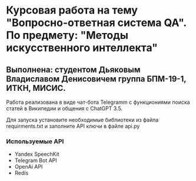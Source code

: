 # Курсовая работа на тему "Вопросно-ответная система QA". По предмету: "Методы искусственного интеллекта"
## Выполнена: студентом Дьяковым Владиславом Денисовичем группа БПМ-19-1, ИТКН, МИСИС. 
Работа реализована в виде чат-бота Telegramm с функциониями поиска статей в Википедии и общения с ChatGPT 3.5.

Для запуска установите необходимые библиотеки из файла requirments.txt и заполните API ключи в файле api.py

### Используемые API
- Yandex SpeechKit
- Telegram Bot API
- OpenAi API
- Redis
